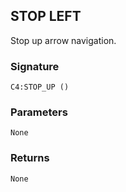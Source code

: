 ## STOP LEFT

Stop up arrow navigation.


###  Signature

`C4:STOP_UP ()`


### Parameters

`None`


### Returns

`None`